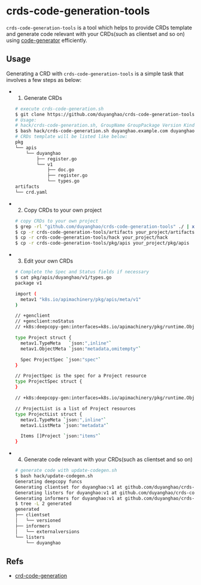 crds-code-generation-tools
=========================

`crds-code-generation-tools` is a tool which helps to provide CRDs template and generate code relevant with your CRDs(such as clientset and so on) using [code-generator](https://github.com/kubernetes/code-generator) efficiently.

## Usage

Generating a CRD with `crds-code-generation-tools` is a simple task that involves a few steps as below:

- 1. Generate CRDs
  ```bash
  # execute crds-code-generation.sh
  $ git clone https://github.com/duyanghao/crds-code-generation-tools.git && cd crds-code-generation-tools
  # Usage:
  # hack/crds-code-generation.sh, GroupName GroupPackage Version Kind Plural(eg: duyanghao.example.com duyanghao v1 Project projects)
  $ bash hack/crds-code-generation.sh duyanghao.example.com duyanghao v1 Project projects
  # CRDs template will be listed like below:
  pkg
  └── apis
      └── duyanghao
          ├── register.go
          └── v1
              ├── doc.go
              ├── register.go
              └── types.go 
  artifacts
  └── crd.yaml
  ```
- 2. Copy CRDs to your own project
  ```bash
  # copy CRDs to your own project
  $ grep -rl "github.com/duyanghao/crds-code-generation-tools" ./ | xargs sed -i '' 's/github.com\/duyanghao\/crds-code-generation-tools/your_project/g'
  $ cp -r crds-code-generation-tools/artifacts your_project/artifacts
  $ cp -r crds-code-generation-tools/hack your_project/hack
  $ cp -r crds-code-generation-tools/pkg/apis your_project/pkg/apis
  ``` 
- 3. Edit your own CRDs
  ```bash
  # Complete the Spec and Status fields if necessary 
  $ cat pkg/apis/duyanghao/v1/types.go
  package v1
  
  import (
  	metav1 "k8s.io/apimachinery/pkg/apis/meta/v1"
  )
  
  // +genclient
  // +genclient:noStatus
  // +k8s:deepcopy-gen:interfaces=k8s.io/apimachinery/pkg/runtime.Object
  
  type Project struct {
  	metav1.TypeMeta   `json:",inline"`
  	metav1.ObjectMeta `json:"metadata,omitempty"`
  
  	Spec ProjectSpec `json:"spec"`
  }
  
  // ProjectSpec is the spec for a Project resource
  type ProjectSpec struct {
  }
  
  // +k8s:deepcopy-gen:interfaces=k8s.io/apimachinery/pkg/runtime.Object
  
  // ProjectList is a list of Project resources
  type ProjectList struct {
  	metav1.TypeMeta `json:",inline"`
  	metav1.ListMeta `json:"metadata"`
  
  	Items []Project `json:"items"`
  }
  ```
- 4. Generate code relevant with your CRDs(such as clientset and so on)
  ```bash
  # generate code with update-codegen.sh
  $ bash hack/update-codegen.sh
  Generating deepcopy funcs
  Generating clientset for duyanghao:v1 at github.com/duyanghao/crds-code-generation-tools/generated/clientset
  Generating listers for duyanghao:v1 at github.com/duyanghao/crds-code-generation-tools/generated/listers
  Generating informers for duyanghao:v1 at github.com/duyanghao/crds-code-generation-tools/generated/informers
  $ tree -L 2 generated
  generated
  ├── clientset
  │   └── versioned
  ├── informers
  │   └── externalversions
  └── listers
      └── duyanghao
  ```

## Refs

* [crd-code-generation](https://github.com/openshift-evangelists/crd-code-generation)
